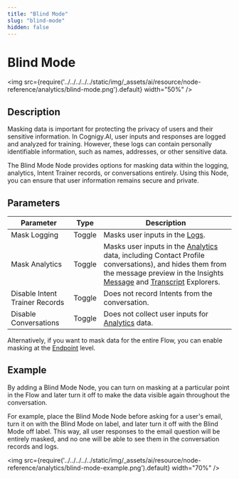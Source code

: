 ```yaml
---
title: "Blind Mode"
slug: "blind-mode"
hidden: false
---
```


# Blind Mode

<img src={require('../../../../../static/img/_assets/ai/resource/node-reference/analytics/blind-mode.png').default} width="50%" />

## Description

Masking data is important for protecting the privacy of users and their sensitive information. In Cognigy.AI, user inputs and responses are logged and analyzed for training. However, these logs can contain personally identifiable information, such as names, addresses, or other sensitive data.

The Blind Mode Node provides options for masking data within the logging, analytics, Intent Trainer records, or conversations entirely. Using this Node, you can ensure that user information remains secure and private.

## Parameters

| Parameter                      | Type   | Description                                                                                                                                                                                                                                                                                                      |
|--------------------------------|--------|------------------------------------------------------------------------------------------------------------------------------------------------------------------------------------------------------------------------------------------------------------------------------------------------------------------|
| Mask Logging                   | Toggle | Masks user inputs in the [Logs](../../../test/logs.md).                                                                                                                                                                                                                                                          |
| Mask Analytics                 | Toggle | Masks user inputs in the [Analytics](../../../analyze/collecting-data.md) data, including Contact Profile conversations), and hides them from the message preview in the Insights [Message](../../../../insights/explorers/message.md) and [Transcript](../../../../insights/explorers/transcript.md) Explorers. |
| Disable Intent Trainer Records | Toggle | Does not record Intents from the conversation.                                                                                                                                                                                                                                                                   |
| Disable Conversations          | Toggle | Does not collect user inputs for [Analytics](../../../analyze/collecting-data.md) data.                                                                                                                                                                                                                          |

Alternatively, if you want to mask data for the entire Flow, you can enable masking at the [Endpoint](../../../deploy/endpoints/overview.md) level.

## Example

By adding a Blind Mode Node, you can turn on masking at a particular point in the Flow and later turn it off to make the data visible again throughout the conversation. 

For example, place the Blind Mode Node before asking for a user's email, turn it on with the Blind Mode on label, and later turn it off with the Blind Mode off label. This way, all user responses to the email question will be entirely masked, and no one will be able to see them in the conversation records and logs.

<img src={require('../../../../../static/img/_assets/ai/resource/node-reference/analytics/blind-mode-example.png').default} width="70%" />
